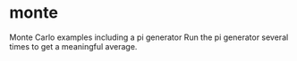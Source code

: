 # monte
Monte Carlo examples
including a pi generator
Run the pi generator several times to get a meaningful average.

